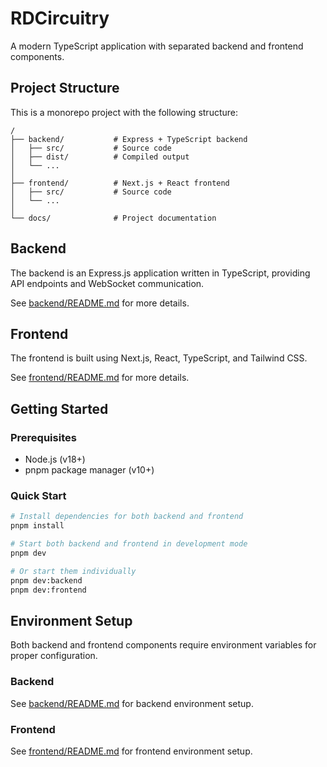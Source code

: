 # RDCircuitry

A modern TypeScript application with separated backend and frontend components.

## Project Structure

This is a monorepo project with the following structure:

```
/
├── backend/           # Express + TypeScript backend
│   ├── src/           # Source code
│   ├── dist/          # Compiled output
│   └── ...
│
├── frontend/          # Next.js + React frontend
│   ├── src/           # Source code
│   └── ...
│
└── docs/              # Project documentation
```

## Backend

The backend is an Express.js application written in TypeScript, providing API endpoints and WebSocket communication.

See [backend/README.md](./backend/README.md) for more details.

## Frontend

The frontend is built using Next.js, React, TypeScript, and Tailwind CSS.

See [frontend/README.md](./frontend/README.md) for more details.

## Getting Started

### Prerequisites

- Node.js (v18+)
- pnpm package manager (v10+)

### Quick Start

```bash
# Install dependencies for both backend and frontend
pnpm install

# Start both backend and frontend in development mode
pnpm dev

# Or start them individually
pnpm dev:backend
pnpm dev:frontend
```

## Environment Setup

Both backend and frontend components require environment variables for proper configuration.

### Backend

See [backend/README.md](./backend/README.md) for backend environment setup.

### Frontend

See [frontend/README.md](./frontend/README.md) for frontend environment setup. 